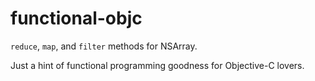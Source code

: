 # functional-objc

`reduce`, `map`, and `filter` methods for NSArray.

Just a hint of functional programming goodness for Objective-C lovers.
